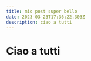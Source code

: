 ```yaml
---
title: mio post super bello
date: 2023-03-23T17:36:22.303Z
description: ciao a tutti
---
```

# C﻿iao a tutti